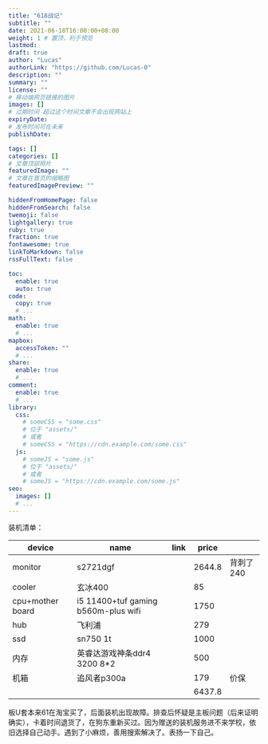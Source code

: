 ```yaml
---
title: "618战记"
subtitle: ""
date: 2021-06-18T16:00:00+08:00
weight: 1 # 置顶，利于预览
lastmod: 
draft: true
author: "Lucas"
authorLink: "https://github.com/Lucas-0"
description: ""
summary: ""
license: ""
# 移动端网页链接的图片
images: []
# 过期时间 超过这个时间文章不会出现网站上
expiryDate: 
# 发布时间可在未来
publishDate: 

tags: []
categories: []
# 文章顶部照片
featuredImage: ""
# 文章在首页的缩略图
featuredImagePreview: ""

hiddenFromHomePage: false
hiddenFromSearch: false
twemoji: false
lightgallery: true
ruby: true
fraction: true
fontawesome: true
linkToMarkdown: false
rssFullText: false

toc:
  enable: true
  auto: true
code:
  copy: true
  # ...
math:
  enable: true
  # ...
mapbox:
  accessToken: ""
  # ...
share:
  enable: true
  # ...
comment:
  enable: true
  # ...
library:
  css:
    # someCSS = "some.css"
    # 位于 "assets/"
    # 或者
    # someCSS = "https://cdn.example.com/some.css"
  js:
    # someJS = "some.js"
    # 位于 "assets/"
    # 或者
    # someJS = "https://cdn.example.com/some.js"
seo:
  images: []
  # ...
---
```


<!--more-->
装机清单：

| device             | name                                | link | price  |        |
|------------------|-------------------------------------|------|--------|--------|
| monitor          | s2721dgf                            |      | 2644.8 | 背刺了240 |
| cooler           | 玄冰400                               |      | 85     |        |
| cpu+mother board | i5 11400+tuf gaming b560m-plus wifi |      | 1750   |        |
| hub              | 飞利浦                                 |      | 279    |        |
| ssd              | sn750 1t                            |      | 1000   |        |
| 内存               | 英睿达游戏神条ddr4 3200 8*2                |      | 500    |        |
| 机箱               | 追风者p300a                            |      | 179    | 价保     |
|                  |                                     |      | 6437.8 |        |

板U套本来61在淘宝买了，后面装机出现故障。排查后怀疑是主板问题（后来证明确实），卡着时间退货了，在狗东重新买过。因为赠送的装机服务进不来学校，依旧选择自己动手。遇到了小麻烦，善用搜索解决了。表扬一下自己。